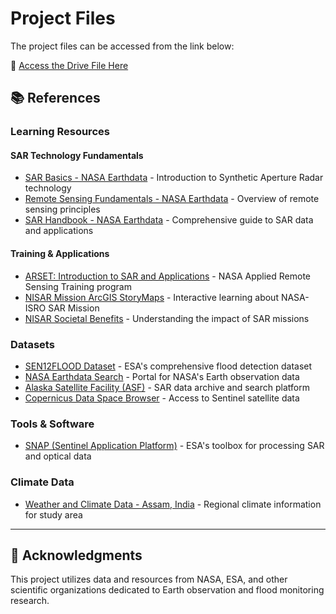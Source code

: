 # Project Files

The project files can be accessed from the link below:

🔗 [Access the Drive File Here](https://drive.google.com/drive/u/2/folders/1O7Bp26XY_urIQK3OUyOzPJk7Jta_p063)


## 📚 References

### Learning Resources

#### SAR Technology Fundamentals
- [SAR Basics - NASA Earthdata](https://www.earthdata.nasa.gov/learn/earth-observation-data-basics/sar) - Introduction to Synthetic Aperture Radar technology
- [Remote Sensing Fundamentals - NASA Earthdata](https://www.earthdata.nasa.gov/learn/earth-observation-data-basics/remote-sensing) - Overview of remote sensing principles
- [SAR Handbook - NASA Earthdata](https://www.earthdata.nasa.gov/learn/earth-observation-data-basics/sar-handbook) - Comprehensive guide to SAR data and applications

#### Training & Applications
- [ARSET: Introduction to SAR and Applications](https://appliedsciences.nasa.gov/get-involved/training/english/arset-introduction-synthetic-aperture-radar-sar-and-its-applications) - NASA Applied Remote Sensing Training program
- [NISAR Mission ArcGIS StoryMaps](https://science.nasa.gov/mission/nisar/arcgis-storymaps/) - Interactive learning about NASA-ISRO SAR Mission
- [NISAR Societal Benefits](https://science.nasa.gov/mission/nisar/societal-benefits/) - Understanding the impact of SAR missions

### Datasets

- [SEN12FLOOD Dataset](https://staging.source.coop/esa/sen12flood) - ESA's comprehensive flood detection dataset
- [NASA Earthdata Search](https://search.earthdata.nasa.gov/search) - Portal for NASA's Earth observation data
- [Alaska Satellite Facility (ASF)](https://search.asf.alaska.edu/#/) - SAR data archive and search platform
- [Copernicus Data Space Browser](https://browser.dataspace.copernicus.eu/) - Access to Sentinel satellite data

### Tools & Software

- [SNAP (Sentinel Application Platform)](https://step.esa.int/main/toolboxes/snap/) - ESA's toolbox for processing SAR and optical data

### Climate Data

- [Weather and Climate Data - Assam, India](https://weatherandclimate.com/india/assam/locations) - Regional climate information for study area

---

## 🙏 Acknowledgments

This project utilizes data and resources from NASA, ESA, and other scientific organizations dedicated to Earth observation and flood monitoring research.

